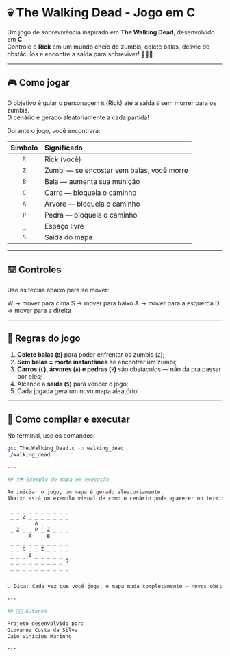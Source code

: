 # 💀 The Walking Dead - Jogo em C

Um jogo de sobrevivência inspirado em **The Walking Dead**, desenvolvido em **C**.  
Controle o **Rick** em um mundo cheio de zumbis, colete balas, desvie de obstáculos e encontre a saída para sobreviver! 🧟‍♂️🔫  

---

## 🎮 Como jogar

O objetivo é guiar o personagem `R` (Rick) até a saída `S` sem morrer para os zumbis.  
O cenário é gerado aleatoriamente a cada partida!

Durante o jogo, você encontrará:

| Símbolo | Significado |
|:--------:|:-------------|
| `R` | Rick (você) |
| `Z` | Zumbi — se encostar sem balas, você morre |
| `B` | Bala — aumenta sua munição |
| `C` | Carro — bloqueia o caminho |
| `A` | Árvore — bloqueia o caminho |
| `P` | Pedra — bloqueia o caminho |
| `_` | Espaço livre |
| `S` | Saída do mapa |

---

## ⌨️ Controles

Use as teclas abaixo para se mover:

W → mover para cima
S → mover para baixo
A → mover para a esquerda
D → mover para a direita


---

## 🧠 Regras do jogo

1. **Colete balas (`B`)** para poder enfrentar os zumbis (`Z`);  
2. **Sem balas = morte instantânea** se encontrar um zumbi;  
3. **Carros (`C`), árvores (`A`) e pedras (`P`)** são obstáculos — não dá pra passar por eles;  
4. Alcance a **saída (`S`)** para vencer o jogo;  
5. Cada jogada gera um novo mapa aleatório!  

---

## 🧰 Como compilar e executar

No terminal, use os comandos:

```bash
gcc The.Walking_Dead.c -o walking_dead
./walking_dead

---

## 🗺️ Exemplo de mapa em execução

Ao iniciar o jogo, um mapa é gerado aleatoriamente.
Abaixo está um exemplo visual de como o cenário pode aparecer no terminal:

 _ _ _ _ _ _ _ _ _ _
 _ _ Z _ _ _ _ _ _ _
 _ _ _ _ A _ _ _ _ _
 _ Z _ _ P _ Z _ _ _
 _ _ _ R _ _ B _ _ _
 _ _ _ _ _ _ _ _ _ _
 _ _ C _ _ Z _ _ _ _
 _ _ _ A _ _ _ _ _ _
 _ _ _ _ _ _ _ _ _ S
 _ _ _ _ _ _ _ _ _ _


💡 Dica: Cada vez que você joga, o mapa muda completamente — novos obstáculos, novas posições e novos desafios!

---

## 👩‍💻 Autores

Projeto desenvolvido por:
Giovanna Costa da Silva
Caio Vinícius Marinho

---




